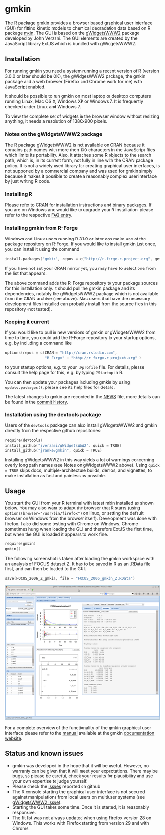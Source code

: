 # gmkin

The R package [gmkin](http://kinfit.r-forge.r-project.org/gmkin_static) 
provides a browser based graphical user interface (GUI) for
fitting kinetic models to chemical degradation data based on R package
[mkin](http://github.com/jranke/mkin). The GUI is based on the 
[gWidgetsWWW2](http://github.com/jverzani/gWidgetsWWW2) package developed by
John Verzani. The GUI elements are created by the JavaScript library
ExtJS which is bundled with gWidgetsWWW2.

## Installation

For running gmkin you need a system running a recent version of R (version
3.0.0 or later should be OK), the gWidgesWWW2 package, the gmkin package and a
web browser (Firefox and Chrome work for me) with JavaScript enabled.

It should be possible to run gmkin on most laptop or desktop computers running
Linux, Mac OS X, Windows XP or Windows 7. It is frequently checked under Linux and
Windows 7.

To view the complete set of widgets in the browser window without resizing
anything, it needs a resolution of 1380x900 pixels.

### Notes on the gWidgetsWWW2 package

The R package gWidgetsWWW2 is not available on CRAN because it contains 
path names with more then 100 characters in the JavaScript files which limits
its portability.  Also, it attaches some R objects to the search path, which is, 
in its current form, not fully in line with the CRAN package policy. It is not
a widely used library for creating graphical user interfaces, is not supported 
by a commercial company and was used for gmkin simply because it makes it
possible to create a reasonably complex user interface by just writing R code.

### Installing R

Please refer to [CRAN](http://cran.r-project.org) for installation instructions
and binary packages. If you are on Windows and would like to upgrade your R 
installation, please refer to the respective [FAQ entry](http://cran.r-project.org/bin/windows/base/rw-FAQ.html#What_0027s-the-best-way-to-upgrade_003f).

### Installing gmkin from R-Forge

Windows and Linux users running R 3.1.0 or later can make use of the 
package repository on R-Forge. If you would like to install gmkin just once, 
you can install it using the command

```s
install.packages("gmkin", repos = c("http://r-forge.r-project.org", getOption("repos")))
```

If you have not set your CRAN mirror yet, you may have to select one from the list that 
appears. 

The above command adds the R-Forge repository to your package sources for this
installation only.
It should pull the gmkin package and its dependencies, notably the
gWidgetsWWW2 package which is not available from the CRAN archive (see above).
Mac users that have the necessary development files installed can probably 
install from the source files in this repository (not tested).

### Keeping it current

If you would like to pull in new versions of gmkin or gWidgetsWWW2 from time to
time, you could add the R-Forge repository to your startup options, e.g. by
including a command like

```s
options(repos = c(CRAN = "http://cran.rstudio.com", 
                  "R-Forge" = "http://r-forge.r-project.org"))
```

to your startup options, e.g. to your `.Rprofile` file. For details, please
consult the help page for this, e.g. by typing `?Startup` in R.

You can then update your packages including gmkin by using `update.packages()`,
please see its help files for details.

The latest changes to gmkin are recorded in the 
[NEWS](https://github.com/jranke/gmkin/blob/master/NEWS.md) file,
more details can be found in the 
[commit history](https://github.com/jranke/gmkin/commits/master).


### Installation using the devtools package

Users of the `devtools` package can also install gWidgetsWWW2 and gmkin directly from
the respective github repositories:

```s
require(devtools)
install_github("jverzani/gWidgetsWWW2", quick = TRUE)
install_github("jranke/gmkin", quick = TRUE)
```

Installing gWidgetsWWW2 in this way yields a lot of warnings concerning overly
long path names (see Notes on gWidgetsWWW2 above).  Using `quick = TRUE` skips
docs, multiple-architecture builds, demos, and vignettes, to make installation
as fast and painless as possible.

## Usage

You start the GUI from your R terminal with latest mkin installed as shown below. 
You may also want to adapt the browser that R starts (using
`options(browser="/usr/bin/firefox")` on linux, or setting the default browser
on Windows from the browser itself). Development was done with firefox. I also
did some testing with Chrome on Windows. Chrome sometimes hung when loading
the GUI and therefore ExtJS the first time, but when the GUI is loaded it appears
to work fine.

```s
require(gmkin)
gmkin()
```

The following screenshot is taken after loading the gmkin workspace with
an analysis of FOCUS dataset Z. It has to be saved in R as an .RData file
first, and can then be loaded to the GUI.

```s
save(FOCUS_2006_Z_gmkin, file = "FOCUS_2006_gmkin_Z.RData")
```

![gmkin screenshot](gmkin_screenshot.png)

For a complete overview of the functionality of the gmkin graphical user
interface please refer to the 
[manual](http://kinfit.r-forge.r-project.org/gmkin_static/vignettes/gmkin_manual.html)
available at the gmkin [documentation website](http://kinfit.r-forge.r-project.org/gmkin_static).

## Status and known issues

- gmkin was developed in the hope that it will be useful. However, no warranty can be 
  given that it will meet your expectations. There may be bugs, so please be
  careful, check your results for plausibility and use your own expertise to judge
  yourself.
- Please check the [issues](https://github.com/jranke/gmkin/issues) reported on github
- The R console starting the graphical user interface is not secured against manipulations
  from local users on multiuser systems 
  (see [gWidgetsWWW2 issue](https://github.com/jverzani/gWidgetsWWW2/issues/22)).
- Starting the GUI takes some time. Once it is started, it is reasonably responsive.
- The fit list was not always updated when using Firefox version 28 on Windows. This
  works with Firefox starting from version 29 and with Chrome.
